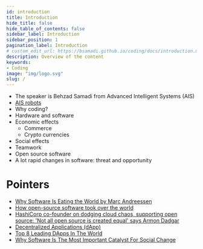 ```yaml
---
id: introduction
title: Introduction
hide_title: false
hide_table_of_contents: false
sidebar_label: Introduction
sidebar_position: 1
pagination_label: Introduction
# custom_edit_url: https://bsamadi.github.io/coding/docs/introduction.md
description: Overview of the content
keywords:
- Coding
image: "img/logo.svg"
slug: /
---
```


- The speaker is Behzad Samadi from Advanced Intelligent Systems (AIS)
- [AIS robots](https://youtu.be/ilNIkZJ3NwY)
- Why coding?
- Hardware and software
- Economic effects
  - Commerce
  - Crypto currencies
- Social effects
- Teamwork
- Open source software
- A lot rapid changes in software: threat and opportunity

# Pointers

- [Why Software Is Eating the World by Marc Andreessen](https://a16z.com/2011/08/20/why-software-is-eating-the-world/)
- [How open-source software took over the world](https://techcrunch.com/2019/01/12/how-open-source-software-took-over-the-world/)
- [HashiCorp co-founder on dodging cloud chaos, supporting open source: 'Not all open source is created equal' says Armon Dadgar](https://www.theregister.com/2022/03/28/hashicorp_interview/)
- [Decentralized Applications (dApp)](https://ethereum.org/en/dapps/)
- [Top 8 Leading DApps In The World](https://www.emergenresearch.com/blog/top-8-leading-dapps-in-the-world)
- [Why Software Is The Most Important Catalyst For Social Change](https://www.forbes.com/sites/forbestechcouncil/2021/09/28/why-software-is-the-most-important-catalyst-for-social-change/)

